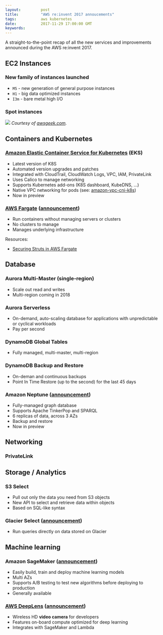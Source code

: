 ```yaml
---
layout:         post
title:          "AWS re:invent 2017 annoucements"
tags:           aws kubernetes
date:           2017-11-29 17:00:00 GMT
keywords:
---
```


A straight-to-the-point recap of all the new services and improvements announced during the AWS re:invent 2017.


## EC2 Instances

### New family of instances launched

- `M5` - new generation of general purpose instances
- `H1` - big data optimized instances
- `I3m` - bare metal high I/O

### Spot instances

[![](https://www.awsgeek.com/images/amazon-ec2-spot-instances.jpg)](https://www.awsgeek.com/images/amazon-ec2-spot-instances.jpg)
_Courtesy of [awsgeek.com](https://www.awsgeek.com/posts/amazon-ec2-spot-instances/)._


## Containers and Kubernetes

### [Amazon Elastic Container Service for Kubernetes](https://aws.amazon.com/eks/) (EKS)

- Latest version of K8S
- Automated version upgrades and patches
- Integrated with CloudTrail, CloudWatch Logs, VPC, IAM, PrivateLink
- Uses Calico to manage networking
- Supports Kubernetes add-ons (K8S dashboard, KubeDNS, ...)
- Native VPC networking for pods (see: [amazon-vpc-cni-k8s](https://github.com/aws/amazon-vpc-cni-k8s/))
- Now in preview

### [AWS Fargate](https://aws.amazon.com/blogs/aws/aws-fargate/) ([announcement](https://aws.amazon.com/blogs/compute/aws-fargate-a-product-overview/))

- Run containers without managing servers or clusters
- No clusters to manage
- Manages underlying infrastructure

Resources:

- [Securing Struts in AWS Fargate](https://blog.aquasec.com/securing-struts-in-aws-fargate)


## Database

### Aurora Multi-Master (single-region)

- Scale out read and writes
- Multi-region coming in 2018

### Aurora Serverless

- On-demand, auto-scaling database for applications with unpredictable or cyclical workloads
- Pay per second

### DynamoDB Global Tables

- Fully managed, multi-master, multi-region

### DynamoDB Backup and Restore

- On-deman and continuous backups
- Point In Time Restore (up to the second) for the last 45 days

### Amazon Neptune ([announcement](https://aws.amazon.com/blogs/aws/amazon-neptune-a-fully-managed-graph-database-service/))

- Fully-managed graph database
- Supports Apache TinkerPop and SPARQL
- 6 replicas of data, across 3 AZs
- Backup and restore
- Now in preview


## Networking

### PrivateLink


## Storage / Analytics

### S3 Select

- Pull out only the data you need from S3 objects
- New API to select and retrieve data within objects
- Based on SQL-like syntax

### Glacier Select ([announcement](https://aws.amazon.com/blogs/aws/s3-glacier-select/))

- Run queries directly on data stored on Glacier


## Machine learning

### Amazon SageMaker ([announcement](https://aws.amazon.com/blogs/aws/sagemaker/))

- Easily build, train and deploy machine learning models
- Multi AZs
- Supports A/B testing to test new algorithms before deploying to production
- Generally available

### [AWS DeepLens](https://aws.amazon.com/deeplens/) ([announcement](https://aws.amazon.com/blogs/aws/deeplens/))

- Wireless HD **video camera** for developers
- Features on-board compute optimized for deep learning
- Integrates with SageMaker and Lambda
